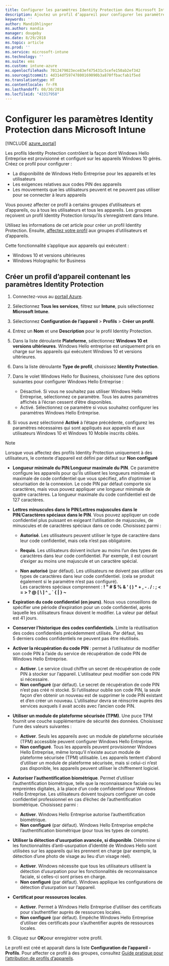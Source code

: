 ```yaml
---
title: Configurer les paramètres Identity Protection dans Microsoft Intune - Azure | Microsoft Docs
description: Ajoutez un profil d’appareil pour configurer les paramètres de Windows Hello Entreprise sur les appareils Windows 10 dans Microsoft Intune
keywords: ''
author: MandiOhlinger
ms.author: mandia
manager: dougeby
ms.date: 8/29/2018
ms.topic: article
ms.prod: ''
ms.service: microsoft-intune
ms.technology: ''
ms.suite: ems
ms.custom: intune-azure
ms.openlocfilehash: 7012479023ece83ef475431c5cefe150ab2ef342
ms.sourcegitcommit: 4d314df59747800169090b3a870ffbacfab1f5ed
ms.translationtype: HT
ms.contentlocale: fr-FR
ms.lasthandoff: 08/30/2018
ms.locfileid: "43317958"
---
```

# <a name="configure-identity-protection-settings-in-microsoft-intune"></a>Configurer les paramètres Identity Protection dans Microsoft Intune

[!INCLUDE [azure_portal](./includes/azure_portal.md)]

Les profils Identity Protection contrôlent la façon dont Windows Hello Entreprise est provisionné et configuré sur les appareils Windows 10 gérés. Créez ce profil pour configurer :  
* La disponibilité de Windows Hello Entreprise pour les appareils et les utilisateurs
* Les exigences relatives aux codes PIN des appareils
* Les mouvements que les utilisateurs peuvent et ne peuvent pas utiliser pour se connecter à leurs appareils  

 Vous pouvez affecter ce profil à certains groupes d’utilisateurs et d’appareils, ou à tous les utilisateurs et tous les appareils. Les groupes reçoivent un profil Identity Protection lorsqu’ils s’enregistrent dans Intune.    

Utilisez les informations de cet article pour créer un profil Identity Protection. Ensuite, [affectez votre profil](device-profile-assign.md) aux groupes d’utilisateurs et d’appareils.

Cette fonctionnalité s’applique aux appareils qui exécutent :  
- Windows 10 et versions ultérieures
- Windows Holographic for Business  

## <a name="create-a-device-profile-with-identity-protection-settings"></a>Créer un profil d’appareil contenant les paramètres Identity Protection

1. Connectez-vous au [portail Azure](https://portal.azure.com).
2. Sélectionnez **Tous les services**, filtrez sur **Intune**, puis sélectionnez **Microsoft Intune**.
3. Sélectionnez **Configuration de l’appareil** > **Profils** > **Créer un profil**.
4. Entrez un **Nom** et une **Description** pour le profil Identity Protection.
5. Dans la liste déroulante **Plateforme**, sélectionnez **Windows 10 et versions ultérieures**. Windows Hello entreprise est uniquement pris en charge sur les appareils qui exécutent Windows 10 et versions ultérieures.
6. Dans la liste déroulante **Type de profil**, choisissez **Identity Protection**.
7. Dans le volet Windows Hello for Business, choisissez l’une des options suivantes pour configurer Windows Hello Entreprise :
    * Désactivé. Si vous ne souhaitez pas utiliser Windows Hello Entreprise, sélectionnez ce paramètre. Tous les autres paramètres affichés à l’écran cessent d’être disponibles.
    * Activé. Sélectionnez ce paramètre si vous souhaitez configurer les paramètres Windows Hello Entreprise.  

8. Si vous avez sélectionné **Activé** à l’étape précédente, configurez les paramètres nécessaires qui sont appliqués aux appareils et aux utilisateurs Windows 10 et Windows 10 Mobile inscrits ciblés.

> [!NOTE]
> Lorsque vous affectez des profils Identity Protection uniquement à des utilisateurs, le contexte d’appareil est défini par défaut sur **Non configuré**  

   - **Longueur minimale du PIN**/**Longueur maximale du PIN**. Ce paramètre configure les appareils pour qu’ils utilisent les longueurs minimale et maximale de code confidentiel que vous spécifiez, afin d’optimiser la sécurisation de la connexion. Le code PIN par défaut comporte six caractères, mais vous pouvez appliquer une longueur minimale de quatre caractères. La longueur maximale du code confidentiel est de 127 caractères.  

   - **Lettres minuscules dans le PIN**/**Lettres majuscules dans le PIN**/**Caractères spéciaux dans le PIN**. Vous pouvez appliquer un code confidentiel plus puissant en exigeant l’utilisation de majuscules, de minuscules et de caractères spéciaux dans ce code. Choisissez parmi :

     - **Autorisé**. Les utilisateurs peuvent utiliser le type de caractère dans leur code confidentiel, mais cela n’est pas obligatoire.

     - **Requis**. Les utilisateurs doivent inclure au moins l’un des types de caractères dans leur code confidentiel. Par exemple, il est courant d’exiger au moins une majuscule et un caractère spécial.

     - **Non autorisé** (par défaut). Les utilisateurs ne doivent pas utiliser ces types de caractères dans leur code confidentiel. (cela se produit également si le paramètre n’est pas configuré).<br>Les caractères spéciaux comprennent : **! " # $ % &amp; ' ( ) &#42; + , - . / : ; &lt; = &gt; ? @ [ \ ] ^ _ &#96; { &#124; } ~**

   - **Expiration du code confidentiel (en jours)**. Nous vous conseillons de spécifier une période d’expiration pour un code confidentiel, après laquelle les utilisateurs finaux doivent le modifier. La valeur par défaut est 41 jours.

   - **Conserver l’historique des codes confidentiels**. Limite la réutilisation des codes confidentiels précédemment utilisés. Par défaut, les 5 derniers codes confidentiels ne peuvent pas être réutilisés.  
   - **Activer la récupération du code PIN** : permet à l’utilisateur de modifier son code PIN à l’aide du service de récupération de code PIN de Windows Hello Entreprise. 
       - **Activer**. Le service cloud chiffre un secret de récupération de code PIN à stocker sur l’appareil. L’utilisateur peut modifier son code PIN si nécessaire.  
       - **Non configuré** (par défaut). Le secret de récupération de code PIN n’est pas créé ni stocké. Si l’utilisateur oublie son code PIN, la seule façon d’en obtenir un nouveau est de supprimer le code PIN existant et d’en créer un nouveau. L’utilisateur devra se réinscrire auprès des services auxquels il avait accès avec l’ancien code PIN.  
   
   - **Utiliser un module de plateforme sécurisée (TPM)**. Une puce TPM fournit une couche supplémentaire de sécurité des données. Choisissez l'une des valeurs suivantes :  
     - **Activer**. Seuls les appareils avec un module de plateforme sécurisée (TPM) accessible peuvent configurer Windows Hello Entreprise.
     - **Non configuré**. Tous les appareils peuvent provisionner Windows Hello Entreprise, même lorsqu’il n’existe aucun module de plateforme sécurisée (TPM) utilisable. Les appareils tentent d’abord d’utiliser un module de plateforme sécurisée, mais si celui-ci n’est pas disponible, les appareils peuvent utiliser le chiffrement logiciel.  

   - **Autoriser l’authentification biométrique**. Permet d’utiliser l’authentification biométrique, telle que la reconnaissance faciale ou les empreintes digitales, à la place d’un code confidentiel pour Windows Hello Entreprise. Les utilisateurs doivent toujours configurer un code confidentiel professionnel en cas d’échec de l’authentification biométrique. Choisissez parmi :

     - **Activer**. Windows Hello Entreprise autorise l’authentification biométrique.
     - **Non configuré** (par défaut). Windows Hello Entreprise empêche l’authentification biométrique (pour tous les types de compte).

   - **Utiliser la détection d’usurpation avancée, si disponible**. Détermine si les fonctionnalités d’anti-usurpation d’identité de Windows Hello sont utilisées sur les appareils qui les prennent en charge (par exemple, la détection d’une photo de visage au lieu d’un visage réel).
       - **Activer**. Windows nécessite que tous les utilisateurs utilisent la détection d’usurpation pour les fonctionnalités de reconnaissance faciale, si celles-ci sont prises en charge.  
       - **Non configuré** (par défaut). Windows applique les configurations de détection d’usurpation sur l’appareil.

   - **Certificat pour ressources locales**. 
       - **Activer**. Permet à Windows Hello Entreprise d’utiliser des certificats pour s’authentifier auprès de ressources locales.
       - **Non configuré** (par défaut). Empêche Windows Hello Entreprise d’utiliser des certificats pour s’authentifier auprès de ressources locales.  
9. Cliquez sur **OK**pour enregistrer votre profil.  

Le profil est créé et apparaît dans la liste **Configuration de l’appareil - Profils**. Pour affecter ce profil à des groupes, consultez [Guide pratique pour l’attribution de profils d’appareils](device-profile-assign.md).  

<!--  Removing image as part of design review; retaining source until we known the disposition.

## Example of device restriction settings

In this high-level example, you'll create a device restriction policy that blocks the use of the built-in camera app on Android devices.

![How to disable the camera on Android devices](./media/disable-android-camera.png)

-->
